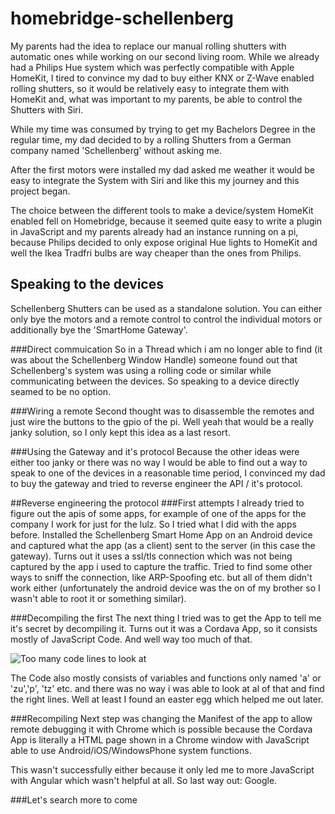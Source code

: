 # homebridge-schellenberg
My parents had the idea to replace our manual rolling shutters with automatic ones while working on our second living room.
While we already had a Philips Hue system which was perfectly compatible with Apple HomeKit, I tired to convince my dad to buy
either KNX or Z-Wave enabled rolling shutters, so it would be relatively easy to integrate them with HomeKit and, what was important to
my parents, be able to control the Shutters with Siri.

While my time was consumed by trying to get my Bachelors Degree in the regular time, my dad decided to by a rolling Shutters 
from a German company named 'Schellenberg' without asking me.

After the first motors were installed my dad asked me weather it would be easy to integrate the System with Siri and like this my journey and this project began.

The choice between the different tools to make a device/system HomeKit enabled fell on Homebridge, because it seemed quite easy to write a plugin in JavaScript and my parents already
had an instance running on a pi, because Philips decided to only expose original Hue lights to HomeKit and well the Ikea Tradfri bulbs are way cheaper than the ones from Philips.

## Speaking to the devices
Schellenberg Shutters can be used as a standalone solution. You can either only bye the motors and a remote control to control the individual motors or additionally bye the 'SmartHome Gateway'.

###Direct commuication
So in a Thread which i am no longer able to find (it was about the Schellenberg Window Handle) someone found out that Schellenberg's system was using a
rolling code or similar while communicating between the devices. So speaking to a device directly seamed to be no option. 

###Wiring a remote
Second thought was to disassemble the remotes and just wire the buttons to the gpio of the pi. Well yeah that would be a really janky solution, so I only
kept this idea as a last resort.

###Using the Gateway and it's protocol
Because the other ideas were either too janky or there was no way I would be able to find out a way to speak to one of the
devices in a reasonable time period, I convinced my dad to buy the gateway and tried to reverse engineer the API / it's protocol.

##Reverse engineering the protocol
###First attempts
I already tried to figure out the apis of some apps, for example of one of the apps for the company I work for just for the lulz. So I tried what I did with the apps before.
Installed the Schellenberg Smart Home App on an Android device and captured what the app (as a client) sent to the server (in this case the gateway). Turns out it uses a ssl/tls
connection which was not being captured by the app i used to capture the traffic. Tried to find some other ways to sniff the connection, like ARP-Spoofing etc. but all of them didn't work either (unfortunately the android device was
the on of my brother so I wasn't able to root it or something similar).

###Decompiling the first
The next thing I tried was to get the App to tell me it's secret by decompiling it. Turns out it was a Cordava App, so it consists mostly of JavaScript Code. And well way too much of that.
 
![Too many code lines to look at](https://i.imgur.com/QlrBL2m.png)

The Code also mostly consists of variables and functions only named 'a' or 'zu','p', 'tz' etc. and there was no way i was able to look at al of that and find the right lines. Well at least I found an easter egg
which helped me out later.

###Recompiling
Next step was changing the Manifest of the app to allow remote debugging it with Chrome which is possible because the Cordava App is literally a HTML page shown in a Chrome window with JavaScript able to use Android/iOS/WindowsPhone system functions.

This wasn't successfully either because it only led me to more JavaScript with Angular which wasn't helpful at all. So last way out: Google.

###Let's search 
more to come



